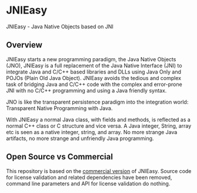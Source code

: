 # JNIEasy
JNIEasy - Java Native Objects based on JNI

Overview
------
JNIEasy starts a new programming paradigm, the Java Native Objects (JNO), JNIEasy is a full replacement of the Java Native Interface (JNI) to integrate Java and C/C++ based libraries and DLLs using Java Only and POJOs (Plain Old Java Object). 
JNIEasy avoids the tedious and complex task of bridging Java and C/C++ code with the complex and error-prone JNI with no C/C++ programming and using a Java friendly syntax.

JNO is like the transparent persistence paradigm into the integration world: Transparent Native Programming with Java.

With JNIEasy a normal Java class, with fields and methods, is reflected as a normal C++ class or C structure and vice versa. A Java integer, String, array etc is seen as a native integer, string, and array. No more strange Java artifacts, no more strange and unfriendly Java programming.

Open Source vs Commercial
------
 This repository is based on the [commercial version](http://www.innowhere.com/jnieasy) of JNIEasy. Source code for license validation and related dependencies have been removed, 
command line parameters and API for license validation do nothing.
 